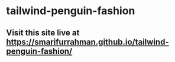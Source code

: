 # tailwind-penguin-fashion
## Visit this site live at https://smarifurrahman.github.io/tailwind-penguin-fashion/